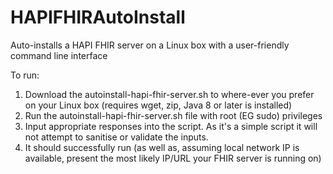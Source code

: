 # HAPIFHIRAutoInstall
Auto-installs a HAPI FHIR server on a Linux box with a user-friendly command line interface

To run:

1. Download the autoinstall-hapi-fhir-server.sh to where-ever you prefer on your Linux box (requires wget, zip, Java 8 or later is installed)
2. Run the autoinstall-hapi-fhir-server.sh file with root (EG sudo) privileges
3. Input appropriate responses into the script. As it's a simple script it will not attempt to sanitise or validate the inputs.
4. It should successfully run (as well as, assuming local network IP is available, present the most likely IP/URL your FHIR server is running on)

